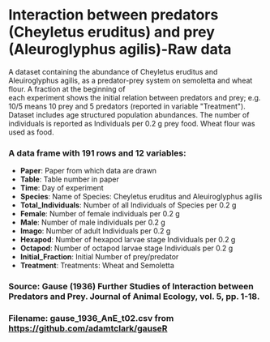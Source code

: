 # Interaction  between  predators  (Cheyletus eruditus) and  prey  (Aleuroglyphus agilis)-Raw data

A dataset containing the abundance of Cheyletus eruditus and Aleuiroglyphus agilis,
as a predator-prey system on semoletta and wheat flour.  A fraction at the beginning of  
each experiment shows the initial  relation between predators and prey;  e.g. 10/5 means 10 prey 
and 5 predators (reported in variable "Treatment"). Dataset includes age structured population abundances.
The number of individuals is reported as Individuals per 0.2 g prey food. Wheat flour was used as food.


### A data frame with 191 rows and 12 variables:

- **Paper**: Paper from which data are drawn
- **Table**: Table number in paper
- **Time**: Day of experiment
- **Species**: Name of Species: Cheyletus eruditus and Aleuiroglyphus agilis
- **Total_Individuals**: Number of all Individuals of Species per 0.2 g
- **Female**: Number of female individuals per 0.2 g
- **Male**: Number of male individuals per 0.2 g
- **Imago**: Number of adult Individuals per 0.2 g
- **Hexapod**: Number of hexapod larvae stage Individuals per 0.2 g
- **Octapod**: Number of octapod larvae stage Individuals per 0.2 g
- **Initial_Fraction**: Initial Number of prey/predator
- **Treatment**: Treatments: Wheat and Semoletta

### Source: Gause (1936) Further Studies of Interaction between Predators and Prey. Journal of Animal Ecology, vol. 5, pp. 1-18.
### Filename: gause_1936_AnE_t02.csv from https://github.com/adamtclark/gauseR